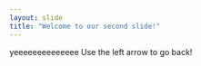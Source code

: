 ```yaml
---
layout: slide
title: "Welcome to our second slide!"
---
```

yeeeeeeeeeeeeee
Use the left arrow to go back!
